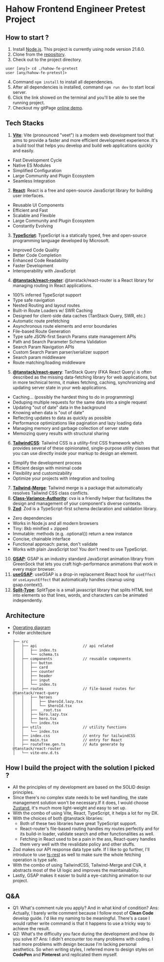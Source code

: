 # Hahow Frontend Engineer Pretest Project

## How to start ?

1. Install [Node.js](https://github.com/nodejs/node). This project is currently using node version 21.6.0.
2. Clone from the [repository](https://github.com/asliceofpizza007/hahow-fe-pretest).
3. Check out to the project directory.
  ```terminal
  user [any]> cd ./hahow-fe-pretest
  user [any/hahow-fe-pretest]>
  ```
4. Command `npm install` to install all dependencies.
5. After all dependencies is installed, command `npm run dev` to start local server.
6. Click the link showed on the terminal and you'll be able to see the running project.
7. Checkout my gitPage [online demo](https://asliceofpizza007.github.io/hahow-fe-pretest).

## Tech Stacks
1. [**Vite**](https://vitejs.dev/): Vite (pronounced "veet") is a modern web development tool that aims to provide a faster and more efficient development experience. It's a build tool that helps you develop and build web applications quickly and easily.
  * Fast Development Cycle
  * Native ES Modules
  * Simplified Configuration
  * Large Community and Plugin Ecosystem
  * Seamless Integration
2. [**React**](reactjs.org/): React is a free and open-source JavaScript library for building user interfaces.
  * Reusable UI Components
  * Efficient and Fast
  * Scalable and Flexible
  * Large Community and Plugin Ecosystem
  * Constantly Evolving
3. [**TypeScript**](https://www.typescriptlang.org/): TypeScript is a statically typed, free and open-source programming language developed by Microsoft.
  * Improved Code Quality
  * Better Code Completion
  * Enhanced Code Readability
  * Faster Development
  * Interoperability with JavaScript
4. [**@tanstack/react-router**](https://tanstack.com/router/latest): @tanstack/react-router is a React library for managing routing in React applications.
  * 100% inferred TypeScript support
  * Type safe navigation
  * Nested Routing and layout routes
  * Built-in Route Loaders w/ SWR Caching
  * Designed for client-side data caches (TanStack Query, SWR, etc.)
  * Automatic route prefetching
  * Asynchronous route elements and error boundaries
  * File-based Route Generation
  * Type safe JSON-first Search Params state management APIs
  * Path and Search Parameter Schema Validation
  * Search Param Navigation APIs
  * Custom Search Param parser/serializer support
  * Search param middleware
  * Route matching/loading middleware
5. [**@tanstack/react-query**](https://tanstack.com/query/latest): TanStack Query (FKA React Query) is often described as the missing data-fetching library for web applications, but in more technical terms, it makes fetching, caching, synchronizing and updating server state in your web applications.
  * Caching... (possibly the hardest thing to do in programming)
  * Deduping multiple requests for the same data into a single request
  * Updating "out of date" data in the background
  * Knowing when data is "out of date"
  * Reflecting updates to data as quickly as possible
  * Performance optimizations like pagination and lazy loading data
  * Managing memory and garbage collection of server state
  * Memoizing query results with structural sharing
6. [**TailwindCSS**](https://tailwindcss.com/): Tailwind CSS is a utility-first CSS framework which provides several of these opinionated, single-purpose utility classes that you can use directly inside your markup to design an element.
  * Simplify the development process
  * Efficient design with minimal code
  * Flexibility and customizability
  * Optimize your projects with integration and tooling
7. [**Tailwind-Merge**](https://github.com/dcastil/tailwind-merge):  Tailwind merge is a package that automatically resolves Tailwind CSS class conflicts.
8. [**Class-Variance-Authority**](https://cva.style/docs): cva is a friendly helper that facilitates the design and management of your component's diverse contexts.
9. [**Zod**](https://zod.dev/): Zod is a TypeScript-first schema declaration and validation library.
  * Zero dependencies
  * Works in Node.js and all modern browsers
  * Tiny: 8kb minified + zipped
  * Immutable: methods (e.g. .optional()) return a new instance
  * Concise, chainable interface
  * Functional approach: parse, don't validate
  * Works with plain JavaScript too! You don't need to use TypeScript.
10.  [**GSAP**](https://gsap.com/): GSAP is an industry standard JavaScript animation library from GreenSock that lets you craft high-performance animations that work in every major browser.
11.  [**useGSAP**](https://gsap.com/resources/React/): useGSAP is a drop-in replacement React hook for `useEffect` or `useLayoutEffect` that automatically handles cleanup using gsap.context().
12.  [**Split-Type**](https://github.com/lukePeavey/SplitType#readme): SplitType is a small javascript library that splits HTML text into elements so that lines, words, and characters can be animated independently.

## Architecture
* [Operating diagram](https://app.eraser.io/workspace/UuuHZcbPg7B56HB3mOmC?origin=share)
* Folder architecture
  ```
  ├── src
  │   ├── api                     // api related 
  │   │   ├── index.ts
  │   │   └── schema.ts
  │   ├── components              // reusable components
  │   │   ├── button
  │   │   ├── card
  │   │   ├── counter
  │   │   ├── header
  │   │   ├── input
  │   │   └── index.ts
  │   ├── routes                  // file-based routes for @tanstack/react-query
  │   │   ├── heroes
  │   │   │   ├── $heroId.lazy.tsx
  │   │   │   └── $heroId.tsx
  │   │   ├── __root.tsx
  │   │   ├── hero.lazy.tsx
  │   │   ├── hero.tsx
  │   │   └── index.tsx
  │   ├── utils                   // utility functions
  │   │   └── index.tsx
  │   ├── index.css               // entry for tailwindCSS
  │   ├── main.tsx                // entry for React
  │   ├── routeTree.gen.ts        // Auto generate by @tanstack/react-router
  │   └── vite-env.d.ts
  
  ```
## How I build the project with the solution I picked ?
* All the principles of my development are based on the SOLID design principles.
* Since there's no complex state needs to be well handling, the state management solution won't be necessary.If it does, I would choose [Zustand](https://github.com/pmndrs/zustand), it's much more light-weight and easy to set up.
* With the combo of using Vite, React, TypeScript, it helps a lot for my DX.
* With the choices of both @tanstack libraries:
  * Both of these two libraries have great TypeScript support.
  * React-router's file-based routing handles my routes perfectly and for its build-in loader, validate search and other functionalities as well.
  * Fetching in React used to be a pain in the ass, React-query handles them very well with the revalidate policy and other stuffs.
* Zod makes our API response data type safe. If I like to go further, I'll introduce to use [ts-rest](https://ts-rest.com/) as well to make sure the whole fetching operation is type safe.
* With the combo of using TailwindCSS, Tailwind-Merge and CVA, it abstracts most of the UI logic and improves the maintainability.
* Lastly, GSAP makes it easier to build a eye-catching animation to our project.

## Q&A
* Q1: What's comment rule you apply? And in what kind of condition?
  Ans: Actually, I barely write comment because I follow most of **Clean Code** develop guide. I'd like my naming to be meaningful. There's a case I would rather write command is that it happens to use a tricky way to achieve the result.
* Q2: What's the difficulty you face during the development and how do you solve it?
  Ans: I didn't encounter too many problems with coding. I had more problems with design because I'm lacking personal aesthetics.
So when writing styles, I referred more to design styles on **CodePen** and **Pinterest** and replicated them myself.
